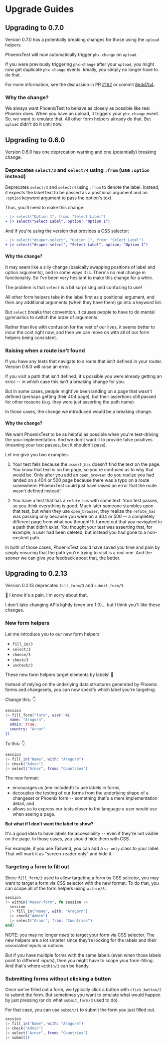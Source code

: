Upgrade Guides
==============

## Upgrading to 0.7.0

Version 0.7.0 has a potentially breaking changes for those using the `upload`
helpers.

PhoenixTest will now automatically trigger `phx-change` on `upload`.

If you were previously triggering `phx-change` after your `upload`, you might
now get duplicate `phx-change` events. Ideally, you simply no longer have to do
that.

For more information, see the discussion in PR [#162] or commit [8edd7b4].

[#162]: https://github.com/germsvel/phoenix_test/pull/162
[8edd7b4]: https://github.com/germsvel/phoenix_test/commit/8edd7b4

### Why the change?

We always want PhoenixTest to behave as closely as possible like real Phoenix
does. When you have an upload, it triggers your `phx-change` event. So, we want
to emulate that. All other form helpers already do that. But `upload` didn't do
it until now.

## Upgrading to 0.6.0

Version 0.6.0 has one deprecation warning and one (potentially) breaking change.

### Deprecates `select/3` and `select/4` using `:from` (use `:option` instead)

Deprecates `select/3` and `select/4` using `:from` to denote the label. Instead,
it expects the label text to be passed as a positional argument and an `:option`
keyword argument to pass the option's text.

Thus, you'll need to make this change:

```diff
- |> select("Option 1", from: "Select Label")
+ |> select("Select Label", option: "Option 1")
```

And if you're using the version that provides a CSS selector:

```diff
- |> select("#super-select", "Option 1", from: "Select Label")
+ |> select("#super-select", "Select Label", option: "Option 1")
```

#### Why the change?

It may seem like a silly change (basically swapping positions of label and
option arguments), and in some ways it is. There's no real change in
functionality. So I've been very hesitant to make this change for a while.

The problem is that `select` is a bit surprising and confusing to use!

All other form helpers take in the label first as a positional argument, and
then any additional arguments (when they have them) go into a keyword list.

But `select` breaks that convention. It causes people to have to do mental
gymnastics to switch the order of arguments.

Rather than live with confusion for the rest of our lives, it seems better to
incur the cost right now, and then we can move on with all of our form helpers
being consistent.

### Raising when a route isn't found

If you have any tests that navigate to a route that isn't defined in your
router. Version 0.6.0 will raise an error.

If you visit a path that isn't defined, it's possible you were already getting
an error -- in which case this isn't a breaking change for you.

But in some cases, people might've been landing on a page that wasn't defined
(perhaps getting their 404 page), but their assertions still passed for other
reasons (e.g. they were just asserting the path name)

In those cases, the change we introduced would be a breaking change.

#### Why the change?

We want PhoenixTest to be as helpful as possible when you're test-driving the
your implementation. And we don't want it to provide false positives (meaning
your test passes, but it shouldn't pass).

Let me give you two examples:

1. Your test fails because the `assert_has` doesn't find the text on the page.
   You know that text is on the page, so you're confused as to why that would
   be. Only after you add an `open_browser` do you realize you had landed on a
   404 or 500 page because there was a typo on a route somewhere. PhoenixTest
   could just have raised an error that the route wasn't defined instead!

2. You have a test that has a `refute_has` with some text. Your test passes, so
   you think everything is good. Much later someone stumbles upon that test, but
   when they use `open_browser`, they realize the `refute_has` was passing only
   because you were on a 404 or 500 -- a completely different page from what you
   thought! It turned out that you navigated to a path that didn't exist. You
   thought your test was asserting that, for example, a user had been deleted,
   but instead you had gone to a non-existent path.

In both of those cases, PhoenixTest could have saved you time and pain by simply
ensuring that the path you're trying to visit is a real one. And the sooner we
can give you feedback about that, the better.

## Upgrading to 0.2.13

Version 0.2.13 deprecates `fill_form/3` and `submit_form/3`.

🥺 I know it's a pain. I'm sorry about that.

I don't take changing APIs lightly (even pre 1.0)... but I think you'll like
these changes.

### New form helpers

Let me introduce you to our new form helpers:

- `fill_in/3`
- `select/3`
- `choose/3`
- `check/3`
- `uncheck/3`

These new form helpers target elements by labels! 🥳

Instead of relying on the underlying data structures generated by Phoenix
forms and changesets, you can now specify which label you're targeting.

Change this: 👇

```elixir
session
|> fill_form("form", user: %{
  name: "Aragorn",
  admin: true,
  country: "Arnor"
})
```

To this: 👇

```elixir
session
|> fill_in("Name", with: "Aragorn")
|> check("Admin")
|> select("Arnor", from: "Countries")
```

The new format:

- encourages us (me included!) to use labels in forms,
- decouples the testing of our forms from the underlying shape of a changeset or
  Phoenix form -- something that's a mere implementation detail, and
- allows us to express our tests closer to the language a user would use when
  seeing a page.

**But what if I don't want the label to show?**

It's a good idea to have labels for accessibility -- even if they're not visible
on the page. In those cases, you should hide them with CSS.

For example, if you use Tailwind, you can add a `sr-only` class to your label.
That will mark it as "screen-reader only" and hide it.

### Targeting a form to fill out

Since `fill_form/3` used to allow targeting a form by CSS selector, you may want
to target a form via CSS selector with the new format. To do that, you can scope
all of the form helpers using `within/3`:

```elixir
session
|> within("#user-form", fn session ->
  session
  |> fill_in("Name", with: "Aragorn")
  |> check("Admin")
  |> select("Arnor", from: "Countries")
end)
```

NOTE: you may no longer _need_ to target your form via CSS selector. The new
helpers are a lot smarter since they're looking for the labels and their
associated inputs or options.

But if you have multiple forms with the same labels (even when those labels
point to different inputs), then you might have to scope your form-filling. And
that's where `within/3` can be handy.

### Submitting forms without clicking a button

Once we've filled out a form, we typically click a button with `click_button/2`
to submit the form. But sometimes you want to emulate what would happen by just
pressing <Enter> (or do what `submit_form/3` used to do).

For that case, you can use `submit/1` to submit the form you just filled out.

```elixir
session
|> fill_in("Name", with: "Aragorn")
|> check("Admin")
|> select("Arnor", from: "Countries")
|> submit()
```
